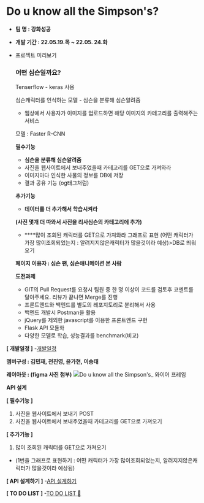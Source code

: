 # Do u know all the Simpson's?
- **팀 명 : 강화성공**
- ****개발 기간 : 22.05.19.목 ~ 22.05. 24.화****

- 프로젝트 미리보기
    
    ### 어떤 심슨일까요?
    
    Tenserflow - keras 사용
    
    심슨캐릭터를 인식하는 모델 - 심슨을 분류해 심슨알려줌
    
    - 웹상에서 사용자가 이미지를 업로드하면 해당 이미지의 카테고리를 출력해주는 서비스
    
    모델 : Faster R-CNN
    
    **필수기능**
    
    - **심슨을 분류해 심슨알려줌**
    - 사진을 웹사이트에서 보내주었을때 카테고리를 GET으로 가져와라
    - 이미지마다 인식한 사물의 정보를 DB에 저장
    - 결과 공유 기능 (og태그처럼)
    
    **추가기능**
    
    - **데이터를 더 추가해서 학습시켜라**
    
    **(사진 몇개 더 따와서 사진을 리사심슨의 카테고리에 추가)**
    
    - ****많이 조회된 캐릭터를 GET으로 가져와라 그래프로 표현 (어떤 캐릭터가 가장 많이조회되었는지 : 알려지지않은캐릭터가 많을것이라 예상)>DB로 띄워오기
    
    **페이지 이용자 : 심슨 팬, 심슨애니메이션 본 사람**
    
    **도전과제**
    
    - GIT의 Pull Request를 요청시 팀원 중 한 명 이상이 코드를 검토후 코멘트를 달아주세요. 리뷰가 끝나면 Merge를 진행
    - 프론트엔드와 백엔드를 별도의 레포지토리로 분리해서 사용
    - 백엔드 개발시 Postman을 활용
    - jQuery를 제외한 javascript를 이용한 프론트엔드 구현
    - Flask API 모듈화
    - 다양한 모델로 학습, 성능결과를 benchmark(비교)

**[ 개발일정 ]**
-[개발일정](https://www.notion.so/tangy-note/07733c6b9561493a8209d5c91729905b?v=e4f93250394843078e422e4b2c7a039d)

****멤버구성 : 김민재, 전진영,  윤가현, 이승태****

**레이아웃 : (figma 사진 첨부)**
![Do u know all the Simpson's_ 와이어 프레임](https://user-images.githubusercontent.com/90381057/168961522-f7211a85-df7d-45fa-b855-0a8fa367a2cf.png)

**API 설계**

**[ 필수기능 ]**
1. 사진을 웹사이트에서 보내기 POST  
2. 사진을 웹사이트에서 보내주었을때 카테고리를 GET으로 가져오기

**[ 추가기능 ]**
1. 많이 조회된 캐릭터를 GET으로 가져오기  
- (1번을 그래프로 표현하기 : 어떤 캐릭터가 가장 많이조회되었는지, 알려지지않은캐릭터가 많을것이라 예상됨)  

**[ API 설계하기 ]**
-[API 설계하기](https://www.notion.so/dc62b6f1a60d4d02b291a708877bd773)

**[ TO DO LIST ]**
-[TO DO LIST  💨](https://www.notion.so/db79c0f1755342ec90857ef74af0914b)
